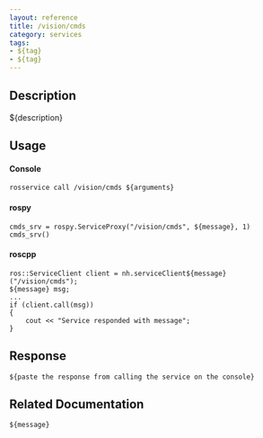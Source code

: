 ```yaml
---
layout: reference
title: /vision/cmds
category: services
tags: 
- ${tag} 
- ${tag}
---
```


## Description
${description}

## Usage
#### Console
```
rosservice call /vision/cmds ${arguments}
```

#### rospy
```
cmds_srv = rospy.ServiceProxy("/vision/cmds", ${message}, 1)
cmds_srv()
```

#### roscpp
```
ros::ServiceClient client = nh.serviceClient${message}("/vision/cmds");
${message} msg;
...
if (client.call(msg))
{
    cout << "Service responded with message";
}
```

## Response
```
${paste the response from calling the service on the console}
```

## Related Documentation
``${message}``
